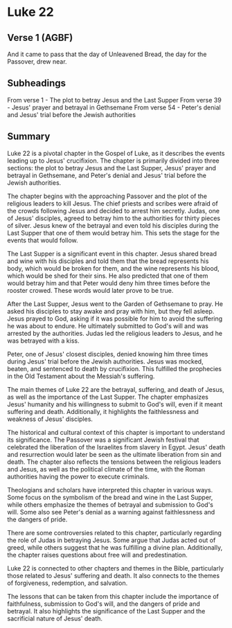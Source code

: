 # Luke 22

## Verse 1 (AGBF)

And it came to pass that the day of Unleavened Bread, the day for the Passover, drew near.

## Subheadings

From verse 1 - The plot to betray Jesus and the Last Supper
From verse 39 - Jesus' prayer and betrayal in Gethsemane
From verse 54 - Peter's denial and Jesus' trial before the Jewish authorities

## Summary

Luke 22 is a pivotal chapter in the Gospel of Luke, as it describes the events leading up to Jesus' crucifixion. The chapter is primarily divided into three sections: the plot to betray Jesus and the Last Supper, Jesus' prayer and betrayal in Gethsemane, and Peter's denial and Jesus' trial before the Jewish authorities.

The chapter begins with the approaching Passover and the plot of the religious leaders to kill Jesus. The chief priests and scribes were afraid of the crowds following Jesus and decided to arrest him secretly. Judas, one of Jesus' disciples, agreed to betray him to the authorities for thirty pieces of silver. Jesus knew of the betrayal and even told his disciples during the Last Supper that one of them would betray him. This sets the stage for the events that would follow.

The Last Supper is a significant event in this chapter. Jesus shared bread and wine with his disciples and told them that the bread represents his body, which would be broken for them, and the wine represents his blood, which would be shed for their sins. He also predicted that one of them would betray him and that Peter would deny him three times before the rooster crowed. These words would later prove to be true.

After the Last Supper, Jesus went to the Garden of Gethsemane to pray. He asked his disciples to stay awake and pray with him, but they fell asleep. Jesus prayed to God, asking if it was possible for him to avoid the suffering he was about to endure. He ultimately submitted to God's will and was arrested by the authorities. Judas led the religious leaders to Jesus, and he was betrayed with a kiss.

Peter, one of Jesus' closest disciples, denied knowing him three times during Jesus' trial before the Jewish authorities. Jesus was mocked, beaten, and sentenced to death by crucifixion. This fulfilled the prophecies in the Old Testament about the Messiah's suffering.

The main themes of Luke 22 are the betrayal, suffering, and death of Jesus, as well as the importance of the Last Supper. The chapter emphasizes Jesus' humanity and his willingness to submit to God's will, even if it meant suffering and death. Additionally, it highlights the faithlessness and weakness of Jesus' disciples.

The historical and cultural context of this chapter is important to understand its significance. The Passover was a significant Jewish festival that celebrated the liberation of the Israelites from slavery in Egypt. Jesus' death and resurrection would later be seen as the ultimate liberation from sin and death. The chapter also reflects the tensions between the religious leaders and Jesus, as well as the political climate of the time, with the Roman authorities having the power to execute criminals.

Theologians and scholars have interpreted this chapter in various ways. Some focus on the symbolism of the bread and wine in the Last Supper, while others emphasize the themes of betrayal and submission to God's will. Some also see Peter's denial as a warning against faithlessness and the dangers of pride.

There are some controversies related to this chapter, particularly regarding the role of Judas in betraying Jesus. Some argue that Judas acted out of greed, while others suggest that he was fulfilling a divine plan. Additionally, the chapter raises questions about free will and predestination.

Luke 22 is connected to other chapters and themes in the Bible, particularly those related to Jesus' suffering and death. It also connects to the themes of forgiveness, redemption, and salvation.

The lessons that can be taken from this chapter include the importance of faithfulness, submission to God's will, and the dangers of pride and betrayal. It also highlights the significance of the Last Supper and the sacrificial nature of Jesus' death.